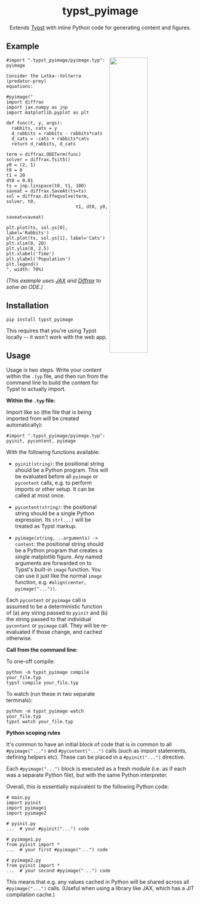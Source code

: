 <h1 align="center">typst_pyimage</h1>

<p align="center">Extends <a href="https://github.com/typst/typst">Typst</a> with inline Python code for generating content and figures.</p>

## Example

<img align="right" width="45%" src="https://raw.githubusercontent.com/patrick-kidger/typst_pyimage/main/imgs/lotka_volterra.png">

```typst
#import ".typst_pyimage/pyimage.typ": pyimage

Consider the Lotka--Volterra (predator-prey)
equations:

#pyimage("
import diffrax
import jax.numpy as jnp
import matplotlib.pyplot as plt

def func(t, y, args):
  rabbits, cats = y
  d_rabbits = rabbits - rabbits*cats
  d_cats = -cats + rabbits*cats
  return d_rabbits, d_cats

term = diffrax.ODETerm(func)
solver = diffrax.Tsit5()
y0 = (2, 1)
t0 = 0
t1 = 20
dt0 = 0.01
ts = jnp.linspace(t0, t1, 100)
saveat = diffrax.SaveAt(ts=ts)
sol = diffrax.diffeqsolve(term, solver, t0,
                          t1, dt0, y0,
                          saveat=saveat)

plt.plot(ts, sol.ys[0], label='Rabbits')
plt.plot(ts, sol.ys[1], label='Cats')
plt.xlim(0, 20)
plt.ylim(0, 2.5)
plt.xlabel('Time')
plt.ylabel('Population')
plt.legend()
", width: 70%)
```

_(This example uses [JAX](https://github.com/google/jax) and [Diffrax](https://github.com/patrick-kidger/diffrax) to solve an ODE.)_

## Installation

```
pip install typst_pyimage
```

This requires that you're using Typst locally -- it won't work with the web app.

## Usage

Usage is two steps. Write your content within the `.typ` file, and then run from the command line to build the content for Typst to actually import.

**Within the `.typ` file:**

Import like so (the file that is being imported from will be created automatically):
```typst
#import ".typst_pyimage/pyimage.typ": pyinit, pycontent, pyimage
```

With the following functions available:

- `pyinit(string)`: the positional string should be a Python program. This will be evaluated before all `pyimage` or `pycontent` calls, e.g. to perform imports or other setup. It can be called at most once.

- `pycontent(string)`: the positional string should be a single Python expression. Its `str(...)` will be treated as Typst markup.

- `pyimage(string, ..arguments) -> content`: the positional string should be a Python program that creates a single matplotlib figure. Any named arguments are forwarded on to Typst's built-in `image` function. You can use it just like the normal `image` function, e.g. `#align(center, pyimage("..."))`.

Each `pycontent` or `pyimage` call is assumed to be a deterministic function of (a) any string passed to `pyinit` and (b) the string passed to that individual `pycontent` or `pyimage` call. They will be re-evaluated if those change, and cached otherwise.

**Call from the command line:**

To one-off compile:
```
python -m typst_pyimage compile your_file.typ
typst compile your_file.typ
```

To watch (run these in two separate terminals):
```
python -m typst_pyimage watch your_file.typ
typst watch your_file.typ
```

**Python scoping rules**

It's common to have an initial block of code that is in common to all `#pyimage("...")` and `#pycontent("...")` calls (such as import statements, defining helpers etc). These can be placed in a `#pyinit("...")` directive.

Each `#pyimage("...")` block is executed as a fresh module (i.e. as if each was a separate Python file), but with the same Python interpreter.

Overall, this is essentially equivalent to the following Python code:

```
# main.py
import pyinit
import pyimage1
import pyimage2

# pyinit.py
...  # your #pyinit("...") code

# pyimage1.py
from pyinit import *
...  # your first #pyimage("...") code

# pyimage2.py
from pyinit import *
...  # your second #pyimage("...") code
```

This means that e.g. any values cached in Python will be shared across all `#pyimage("...")` calls. (Useful when using a library like JAX, which has a JIT compilation cache.)
